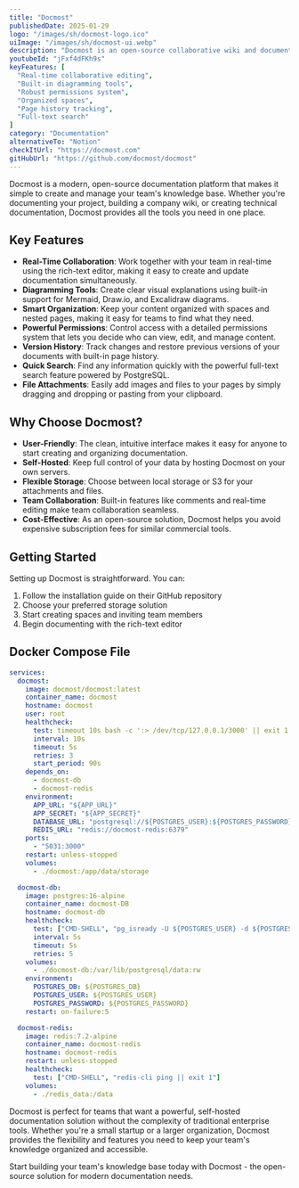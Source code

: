 ```yaml
---
title: "Docmost"
publishedDate: 2025-01-29
logo: "/images/sh/docmost-logo.ico"
uiImage: "/images/sh/docmost-ui.webp"
description: "Docmost is an open-source collaborative wiki and documentation platform that makes it easy to create, share, and manage knowledge bases. Perfect for teams looking for a self-hosted documentation solution."
youtubeId: "jFxf4dFKh9s"
keyFeatures: [
  "Real-time collaborative editing",
  "Built-in diagramming tools",
  "Robust permissions system",
  "Organized spaces",
  "Page history tracking",
  "Full-text search"
]
category: "Documentation"
alternativeTo: "Notion"
checkItUrl: "https://docmost.com"
gitHubUrl: "https://github.com/docmost/docmost"
---
```


Docmost is a modern, open-source documentation platform that makes it simple to create and manage your team's knowledge base. Whether you're documenting your project, building a company wiki, or creating technical documentation, Docmost provides all the tools you need in one place.

## Key Features

- **Real-Time Collaboration**: Work together with your team in real-time using the rich-text editor, making it easy to create and update documentation simultaneously.
- **Diagramming Tools**: Create clear visual explanations using built-in support for Mermaid, Draw.io, and Excalidraw diagrams.
- **Smart Organization**: Keep your content organized with spaces and nested pages, making it easy for teams to find what they need.
- **Powerful Permissions**: Control access with a detailed permissions system that lets you decide who can view, edit, and manage content.
- **Version History**: Track changes and restore previous versions of your documents with built-in page history.
- **Quick Search**: Find any information quickly with the powerful full-text search feature powered by PostgreSQL.
- **File Attachments**: Easily add images and files to your pages by simply dragging and dropping or pasting from your clipboard.

## Why Choose Docmost?

- **User-Friendly**: The clean, intuitive interface makes it easy for anyone to start creating and organizing documentation.
- **Self-Hosted**: Keep full control of your data by hosting Docmost on your own servers.
- **Flexible Storage**: Choose between local storage or S3 for your attachments and files.
- **Team Collaboration**: Built-in features like comments and real-time editing make team collaboration seamless.
- **Cost-Effective**: As an open-source solution, Docmost helps you avoid expensive subscription fees for similar commercial tools.

## Getting Started

Setting up Docmost is straightforward. You can:
1. Follow the installation guide on their GitHub repository
2. Choose your preferred storage solution
3. Start creating spaces and inviting team members
4. Begin documenting with the rich-text editor

## Docker Compose File

```yml
services:
  docmost:
    image: docmost/docmost:latest
    container_name: docmost
    hostname: docmost
    user: root
    healthcheck:
      test: timeout 10s bash -c ':> /dev/tcp/127.0.0.1/3000' || exit 1
      interval: 10s
      timeout: 5s
      retries: 3
      start_period: 90s
    depends_on:
      - docmost-db
      - docmost-redis
    environment:
      APP_URL: "${APP_URL}"
      APP_SECRET: "${APP_SECRET}"
      DATABASE_URL: "postgresql://${POSTGRES_USER}:${POSTGRES_PASSWORD}@docmost-db:5432/${POSTGRES_DB}?schema=public"
      REDIS_URL: "redis://docmost-redis:6379"
    ports:
      - "5031:3000"
    restart: unless-stopped
    volumes:
      - ./docmost:/app/data/storage

  docmost-db:
    image: postgres:16-alpine
    container_name: docmost-DB
    hostname: docmost-db
    healthcheck:
      test: ["CMD-SHELL", "pg_isready -U ${POSTGRES_USER} -d ${POSTGRES_DB}"]
      interval: 5s
      timeout: 5s
      retries: 5
    volumes:
      - ./docmost-db:/var/lib/postgresql/data:rw
    environment:
      POSTGRES_DB: ${POSTGRES_DB}
      POSTGRES_USER: ${POSTGRES_USER}
      POSTGRES_PASSWORD: ${POSTGRES_PASSWORD}
    restart: on-failure:5

  docmost-redis:
    image: redis:7.2-alpine
    container_name: docmost-redis
    hostname: docmost-redis
    restart: unless-stopped
    healthcheck:
      test: ["CMD-SHELL", "redis-cli ping || exit 1"]
    volumes:
      - ./redis_data:/data
```

Docmost is perfect for teams that want a powerful, self-hosted documentation solution without the complexity of traditional enterprise tools. Whether you're a small startup or a larger organization, Docmost provides the flexibility and features you need to keep your team's knowledge organized and accessible.

Start building your team's knowledge base today with Docmost - the open-source solution for modern documentation needs.
